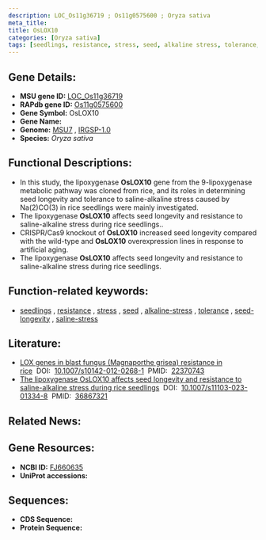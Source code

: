 ```yaml
---
description: LOC_Os11g36719 ; Os11g0575600 ; Oryza sativa
meta_title:
title: OsLOX10
categories: [Oryza sativa]
tags: [seedlings, resistance, stress, seed, alkaline stress, tolerance, seed longevity, saline stress]
---
```


## Gene Details:
- **MSU gene ID:** [LOC_Os11g36719](http://rice.uga.edu/cgi-bin/ORF_infopage.cgi?orf=LOC_Os11g36719)  
- **RAPdb gene ID:** [Os11g0575600](https://rapdb.dna.affrc.go.jp/locus/?name=Os11g0575600)  
- **Gene Symbol:** OsLOX10
- **Gene Name:**
- **Genome:**  [MSU7](http://rice.uga.edu/)&nbsp;,&nbsp;[IRGSP-1.0](https://rapdb.dna.affrc.go.jp/download/irgsp1.html)
- **Species:** *Oryza sativa*

## Functional Descriptions:
   - In this study, the lipoxygenase **OsLOX10** gene from the 9-lipoxygenase metabolic pathway was cloned from rice, and its roles in determining seed longevity and tolerance to saline-alkaline stress caused by Na(2)CO(3) in rice seedlings were mainly investigated.
   - The lipoxygenase **OsLOX10** affects seed longevity and resistance to saline-alkaline stress during rice seedlings..
   - CRISPR/Cas9 knockout of **OsLOX10** increased seed longevity compared with the wild-type and **OsLOX10** overexpression lines in response to artificial aging.
   - The lipoxygenase **OsLOX10** affects seed longevity and resistance to saline-alkaline stress during rice seedlings.

## Function-related keywords:
   - [seedlings](/tags/seedlings/)&nbsp;,&nbsp;[resistance](/tags/resistance/)&nbsp;,&nbsp;[stress](/tags/stress/)&nbsp;,&nbsp;[seed](/tags/seed/)&nbsp;,&nbsp;[alkaline-stress](/tags/alkaline-stress/)&nbsp;,&nbsp;[tolerance](/tags/tolerance/)&nbsp;,&nbsp;[seed-longevity](/tags/seed-longevity/)&nbsp;,&nbsp;[saline-stress](/tags/saline-stress/)

## Literature:
   - [LOX genes in blast fungus (Magnaporthe grisea) resistance in rice](https://www.doi.org/10.1007/s10142-012-0268-1)&nbsp;&nbsp;DOI:&nbsp;&nbsp;[10.1007/s10142-012-0268-1](https://www.doi.org/10.1007/s10142-012-0268-1)&nbsp;&nbsp;PMID:&nbsp;&nbsp;[22370743](https://pubmed.ncbi.nlm.nih.gov/22370743/)
   - [The lipoxygenase OsLOX10 affects seed longevity and resistance to saline-alkaline stress during rice seedlings](https://www.doi.org/10.1007/s11103-023-01334-8)&nbsp;&nbsp;DOI:&nbsp;&nbsp;[10.1007/s11103-023-01334-8](https://www.doi.org/10.1007/s11103-023-01334-8)&nbsp;&nbsp;PMID:&nbsp;&nbsp;[36867321](https://pubmed.ncbi.nlm.nih.gov/36867321/)

## Related News:

## Gene Resources:
- **NCBI ID:**  [FJ660635](http://www.ncbi.nlm.nih.gov/nuccore/FJ660635)
- **UniProt accessions:** [](https://www.uniprot.org/uniprotkb//entry)

## Sequences:
- **CDS Sequence:**
- **Protein Sequence:**
